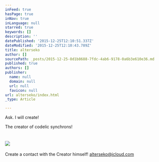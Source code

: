 ```yaml
---
inFeed: true
hasPage: true
inNav: true
inLanguage: null
starred: true
keywords: []
description: ''
datePublished: '2015-12-25T12:10:51.337Z'
dateModified: '2015-12-25T12:10:43.789Z'
title: alterseko
author: []
sourcePath: _posts/2015-12-25-8d1b8688-7fdc-4ab6-9178-0a6b3e610e36.md
published: true
authors: []
publisher:
  name: null
  domain: null
  url: null
  favicon: null
url: alterseko/index.html
_type: Article

---
```

Ask. I will create!

The creator of codelic synchrons!

# ![](https://s3-us-west-2.amazonaws.com/the-grid-img/p/854d4e6440a52da054eb06f59e3668a86bfaf65b.png)

Create a contact with the Creator himself! [alterseko@icloud.com][0]

[0]: mailto:alterseko@icloud.com